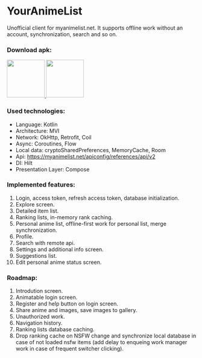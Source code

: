 # YourAnimeList
Unofficial client for myanimelist.net.
It supports offline work without an account, synchronization, search and so on.

### Download apk:

<a href ='https://github.com/Ridje/YourAnimeList/releases/latest'>
<img src='https://user-images.githubusercontent.com/4568712/192493576-0045c0b6-cc94-4d89-b025-81492755870e.png' width = '100'/>
</a>

<a href ='https://appgallery.huawei.com/app/C107116369'>
<img src='https://user-images.githubusercontent.com/4568712/192492799-65d2c66b-aa7d-453d-bb63-35b031fded88.png' width = '100'/>
</a>

### Used technologies:
- Language: Kotlin
- Architecture: MVI
- Network: OkHttp, Retrofit, Coil
- Async: Coroutines, Flow
- Local data: cryptoSharedPreferences, MemoryCache, Room
- Api: https://myanimelist.net/apiconfig/references/api/v2
- DI: Hilt
- Presentation Layer: Compose

### Implemented features:
1. Login, access token, refresh access token, database initialization.
2. Explore screen.
3. Detailed item list.
4. Ranking lists, in-memory rank caching.
5. Personal anime list, offline-first work for personal list, merge synchronization.
6. Profile.
7. Search with remote api.
8. Settings and additional info screen.
9. Suggestions list.
10. Edit personal anime status screen.

### Roadmap:
1. Introdution screen.
2. Animatable login screen.
3. Register and help button on login screen.
4. Share anime and images, save images to gallery.
5. Unauthorized work.
6. Navigation history.
7. Ranking lists database caching.
8. Drop ranking cache on NSFW change and synchronize local database in case of not loaded nsfw items (add delay to enqueing work manager work in case of frequent switcher clicking).
